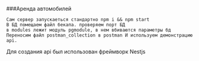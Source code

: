 ###Аренда автомобилей
```
Сам сервер запускаеться стандартно npm i && npm start
В БД помещаем файл бекапа. проверяем порт БД
в modules лежит модуль pgmodule, в нем вбиваются параметры бд
Переносим файл postman_collection в postman И используем демонстрацию api.
```

Для создания api был использован фреймворк Nestjs 
